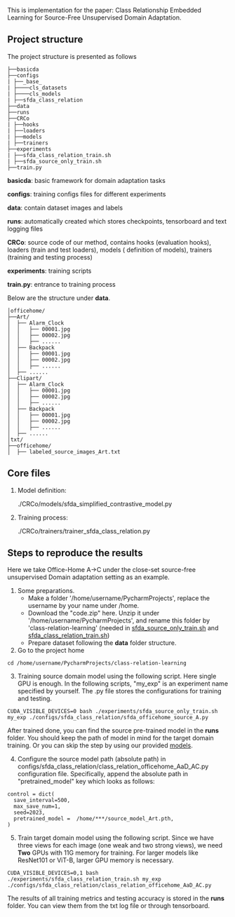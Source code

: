 This is implementation for the paper: Class Relationship Embedded Learning for Source-Free Unsupervised Domain
Adaptation.


## Project structure

The project structure is presented as follows

```
├──basicda  
├──configs
| ├──_base_
| ├────cls_datasets
| ├────cls_models
| ├──sfda_class_relation
├──data
├──runs
├──CRCo
| ├──hooks
| ├──loaders
| ├──models
| ├──trainers
├──experiments
| ├──sfda_class_relation_train.sh
| ├──sfda_source_only_train.sh
├──train.py
```

**basicda**: basic framework for domain adaptation tasks

**configs**: training configs files for different experiments

**data**: contain dataset images and labels

**runs**: automatically created which stores checkpoints, tensorboard and text logging files

**CRCo**: source code of our method, contains hooks (evaluation hooks), loaders (train and test loaders), models (
definition of models), trainers (training and testing process)

**experiments**: training scripts

**train.py**: entrance to training process

Below are the structure under **data**.

```
│officehome/
├──Art/
│  ├── Alarm_Clock
│  │   ├── 00001.jpg
│  │   ├── 00002.jpg
│  │   ├── ......
│  ├── Backpack
│  │   ├── 00001.jpg
│  │   ├── 00002.jpg
│  │   ├── ......
│  ├── ......
├──Clipart/
│  ├── Alarm_Clock
│  │   ├── 00001.jpg
│  │   ├── 00002.jpg
│  │   ├── ......
│  ├── Backpack
│  │   ├── 00001.jpg
│  │   ├── 00002.jpg
│  │   ├── ......
│  ├── ......
│txt/
├──officehome/
│  ├── labeled_source_images_Art.txt
```

## Core files

1. Model definition:

   ./CRCo/models/sfda_simplified_contrastive_model.py

2. Training process:

   ./CRCo/trainers/trainer_sfda_class_relation.py

##  

## Steps to reproduce the results
Here we take Office-Home A->C under the close-set source-free unsupervised Domain adaptation setting as an example.

1. Some preparations. 
   - Make a folder '/home/username/PycharmProjects', replace the username by your name under /home.
   - Download the "code.zip" here. Unzip it under '/home/username/PycharmProjects', and rename this folder by 'class-relation-learning' (needed in [sfda_source_only_train.sh](experiments%2Fsfda_source_only_train.sh) and [sfda_class_relation_train.sh](experiments%2Fsfda_class_relation_train.sh))
   - Prepare dataset following the **data** folder structure.
2. Go to the project home

```
cd /home/username/PycharmProjects/class-relation-learning
```

3. Training source domain model using the following script. Here single GPU is enough. In the following scripts,
   "my_exp" is an experiment name specified by yourself. The .py file stores the configurations for training and testing.  

```
CUDA_VISIBLE_DEVICES=0 bash ./experiments/sfda_source_only_train.sh my_exp ./configs/sfda_class_relation/sfda_officehome_source_A.py
```

After trained done, you can find the source pre-trained model in the **runs** folder. You should keep the path of model in mind for the target domain training. Or you can skip the step by using our provided [models](https://drive.google.com/drive/folders/1xNHfjZUCUKql3H26jaAuoNy7XYiS12Qv?usp=share_link).

4. Configure the source model path (absolute path) in configs/sfda_class_relation/class_relation_officehome_AaD_AC.py configuration file. Specifically, append the absolute path in "pretrained_model" key which looks as follows:   

```
control = dict(
  save_interval=500,
  max_save_num=1,
  seed=2023,
  pretrained_model =  /home/***/source_model_Art.pth,
)
```

5. Train target domain model using the following script. Since we have three views for each image (one weak and two strong views), we need **Two**
   GPUs with 11G memory for training. For larger models like ResNet101 or ViT-B, larger GPU memory is necessary.

```
CUDA_VISIBLE_DEVICES=0,1 bash ./experiments/sfda_class_relation_train.sh my_exp ./configs/sfda_class_relation/class_relation_officehome_AaD_AC.py
```

The results of all training metrics and testing accuracy is stored in the **runs** folder. You can view them from the
txt log file or through tensorboard.



